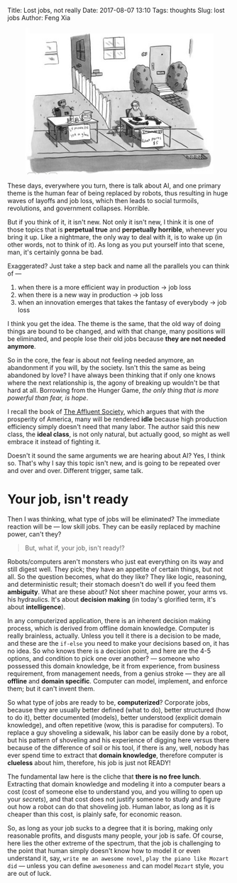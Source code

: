 Title: Lost jobs, not really
Date: 2017-08-07 13:10
Tags: thoughts
Slug: lost jobs
Author: Feng Xia

<figure class="col l6 m6 s12">
  <img src="images/robot%20replace%20human.jpg"/>
</figure>

These days, everywhere you turn, there is talk about AI, and one
primary theme is the human fear of being replaced by robots, thus
resulting in huge waves of layoffs and job loss, which then leads to
social turmoils, revolutions, and government collapses. Horrible.

But if you think of it, it isn't new. Not only it isn't new, I think
it is one of those topics that is **perpetual true** and **perpetually
horrible**, whenever you bring it up. Like a nightmare, the only way
to deal with it, is to wake up (in other words, not to think of
it). As long as you put yourself into that scene, man, it's certainly
gonna be bad.

Exaggerated? Just take a step back and name all the parallels you can
think of &mdash; 

1. when there is a more efficient way in production &rarr; job loss
2. when there is a new way in production &rarr; job loss
3. when an innovation emerges that takes the fantasy of everybody
   &rarr; job loss

I think you get the idea. The theme is the same, that the old way of
doing things are bound to be changed, and with that change, many
positions will be eliminated, and people lose their old jobs because
**they are not needed anymore**.

So in the core, the fear is about not feeling needed anymore, an
abandonment if you will, by the society. Isn't this the same as being
abandoned by love? I have always been thinking that if only one knows
where the next relationship is, the agony of breaking up wouldn't be
that hard at all. Borrowing from the Hunger Game, _the only thing that
is more powerful than fear, is hope_.

I recall the book of [The Affluent Society][1], which argues that with
the prosperity of America, many will be rendered **idle** because high
production efficiency simply doesn't need that many labor. The author
said this new class, the **ideal class**, is not only natural, but
actually good, so might as well embrace it instead of fighting it.

[1]: https://www.amazon.com/Affluent-Society-John-Kenneth-Galbraith/dp/0395925002

Doesn't it sound the same arguments we are hearing about AI? Yes, I
think so. That's why I say this topic isn't new, and is going to be
repeated over and over and over. Different trigger, same talk.

# Your job, isn't ready

Then I was thinking, what type of jobs will be eliminated? The
immediate reaction will be &mdash; low skill jobs. They can be easily
replaced by machine power, can't they? 

> But, what if, your job, isn't ready!?

Robots/computers aren't monsters who just eat everything on its way
and still digest well. They pick; they have an appetite of certain
things, but not all.  So the question becomes, what do they like?
They like logic, reasoning, and deterministic result; their stomach
doesn't do well if you feed them **ambiguity**. What are these about?
Not sheer machine power, your arms vs. his hydraulics. It's about
**decision making** (in today's glorified term, it's about **intelligence**).

In any computerized application, there is an
inherent decision making process, which is derived from offline domain
knowledge. Computer is really brainless, actually. Unless you tell it
there is a decision to be made, and these are the `if-else` you need
to make your decisions based on, it has no idea. So who knows there is
a decision point, and here are the 4-5 options, and condition to pick
one over another? &mdash; someone who possessed this domain
knowledge, be it from experience, from business requirement, from
management needs, from a genius stroke &mdash; they are all
**offline** and **domain specific**. <span class="myhighlight">
Computer can model, implement,
and enforce them; but it can't invent them</span>.

So what type of jobs are ready to be, **computerized**? Corporate
jobs, because they are usually better defined (what to do), better
structured (how to do it), better documented (models), better
understood (explicit domain knowledge), and often repetitive (wow, 
this is paradise for computers). To replace a guy shoveling a
sidewalk, his labor can be easily done by a robot, but his pattern of
shoveling and his experience of digging here versus there because of
the difference of soil or his tool, if there is any, well, 
nobody has ever spend time
to extract that **domain knowledge**, therefore computer is
**clueless** about him, therefore, his job is just not READY!

The fundamental law here is the cliche that **there is no free
lunch**. Extracting that domain knowledge and modeling it into a
computer bears a cost (cost of someone else to understand you, and you
willing to open up your _secrets_), and that cost does not justify
someone to study and figure out how a robot can do that shoveling
job. Human labor, as long as it is cheaper than this cost, is plainly
safe, for economic reason.

So, as long as your job sucks to a degree that it is boring, making
only reasonable profits, and disgusts many people, your job is safe.
Of course, here lies the other extreme of the spectrum, that the job
is challenging to the point that human simply doesn't know how to
model it or even understand it, say, `write me an awesome novel`,
`play the piano like Mozart did` &mdash; unless you can define
`awesomeness` and can model `Mozart` style, you are out of luck.
